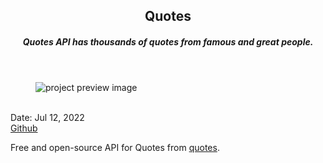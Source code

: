 <header>
  <h2>Quotes</h2>
  <h5>Quotes API has thousands of quotes from famous and great people.</h5>
</header>

<figure>
  <img src='https://user-images.githubusercontent.com/83957658/179336892-b6bc50b5-a3cd-4d7c-b78e-b23d95eda74f.png' alt="project preview image"/>
</figure>
<br/>
<div className='article-text'>
  <div className='article-text-header'>
    <time dateTime='May 11, 2021'>Date: Jul 12, 2022</time><br/>
    <a href='https://0me9a.github.io/the-Quotes/' target"_blank">Github</a><br/>
  </div>
  <p>Free and open-source API for Quotes from <a href="https://type.fit/api/quotes" target="_blank">quotes</a>.</p>

</div>
